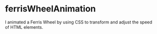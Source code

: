 # ferrisWheelAnimation
I animated a Ferris Wheel by using CSS to transform and adjust the speed of HTML elements.
